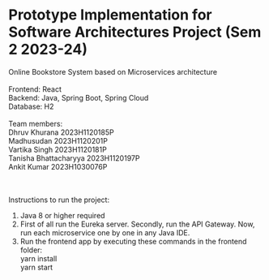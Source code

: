 # Prototype Implementation for Software Architectures Project (Sem 2 2023-24) <br>
Online Bookstore System based on Microservices architecture <br><br>
Frontend: React<br>
Backend: Java, Spring Boot, Spring Cloud <br>
Database: H2 <br>
<br>
Team members:<br>
Dhruv Khurana 2023H1120185P <br>
Madhusudan 2023H1120201P <br>
Vartika Singh 2023H1120181P <br>
Tanisha Bhattacharyya 2023H1120197P <br>
Ankit Kumar 2023H1030076P <br>

<br><br>
Instructions to run the project:
1. Java 8 or higher required
2. First of all run the Eureka server. Secondly, run the API Gateway. Now, run each microservice one by one in any Java IDE.
3. Run the frontend app by executing these commands in the frontend folder:
   <br>yarn install <br>
   yarn start
